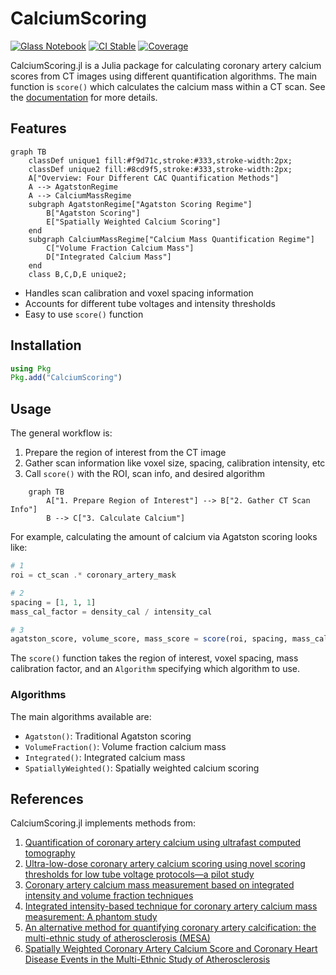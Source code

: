 # CalciumScoring

[![Glass Notebook](https://img.shields.io/badge/Docs-Glass%20Notebook-aquamarine.svg)](https://glassnotebook.io/r/zn0Xr-A1cYegYHSDJzSyO/index.jl)
[![CI Stable](https://github.com/Dale-Black/CalciumScoring.jl/actions/workflows/CI.yml/badge.svg?branch=master)](https://github.com/Dale-Black/CalciumScoring.jl/actions/workflows/CI.yml)
[![Coverage](https://codecov.io/gh/Dale-Black/CalciumScoring.jl/branch/master/graph/badge.svg)](https://codecov.io/gh/Dale-Black/CalciumScoring.jl)

CalciumScoring.jl is a Julia package for calculating coronary artery calcium scores from CT images using different quantification algorithms. The main function is `score()` which calculates the calcium mass within a CT scan. See the [documentation](https://glassnotebook.io/r/7uus7O8aIcLsGebjQFqxU/docs/(00)%20Getting%20Started.jl) for more details.

## Features
```mermaid
graph TB
    classDef unique1 fill:#f9d71c,stroke:#333,stroke-width:2px;
    classDef unique2 fill:#8cd9f5,stroke:#333,stroke-width:2px;
    A["Overview: Four Different CAC Quantification Methods"]
    A --> AgatstonRegime
    A --> CalciumMassRegime
    subgraph AgatstonRegime["Agatston Scoring Regime"]
        B["Agatston Scoring"]
        E["Spatially Weighted Calcium Scoring"]
    end
    subgraph CalciumMassRegime["Calcium Mass Quantification Regime"]
        C["Volume Fraction Calcium Mass"]
        D["Integrated Calcium Mass"]
    end
    class B,C,D,E unique2;
```
- Handles scan calibration and voxel spacing information
- Accounts for different tube voltages and intensity thresholds
- Easy to use `score()` function

## Installation

```julia
using Pkg
Pkg.add("CalciumScoring")
```

## Usage

The general workflow is:

1. Prepare the region of interest from the CT image
2. Gather scan information like voxel size, spacing, calibration intensity, etc
3. Call `score()` with the ROI, scan info, and desired algorithm

```mermaid
    graph TB
        A["1. Prepare Region of Interest"] --> B["2. Gather CT Scan Info"]
        B --> C["3. Calculate Calcium"]
```
        
For example, calculating the amount of calcium via Agatston scoring looks like:
```julia
# 1
roi = ct_scan .* coronary_artery_mask

# 2
spacing = [1, 1, 1]
mass_cal_factor = density_cal / intensity_cal

# 3
agatston_score, volume_score, mass_score = score(roi, spacing, mass_cal_factor, Agatston())
```

The `score()` function takes the region of interest, voxel spacing, mass calibration factor, and an `Algorithm` specifying which algorithm to use.

### Algorithms
The main algorithms available are:
- `Agatston()`: Traditional Agatston scoring
- `VolumeFraction()`: Volume fraction calcium mass
- `Integrated()`: Integrated calcium mass
- `SpatiallyWeighted()`: Spatially weighted calcium scoring

## References
CalciumScoring.jl implements methods from:
1. [Quantification of coronary artery calcium using ultrafast computed tomography](https://doi.org/10.1016/0735-1097(90)90282-t)
2. [Ultra-low-dose coronary artery calcium scoring using novel scoring thresholds for low tube voltage protocols—a pilot study ](https://doi.org/10.1093/ehjci/jey019)
3. [Coronary artery calcium mass measurement based on integrated intensity and volume fraction techniques](https://doi.org/10.1117/1.JMI.10.4.043502)
4. [Integrated intensity-based technique for coronary artery calcium mass measurement: A phantom study](https://doi.org/10.1002/mp.16326)
5. [An alternative method for quantifying coronary artery calcification: the multi-ethnic study of atherosclerosis (MESA)](https://doi.org/10.1186/1471-2342-12-14)
6. [Spatially Weighted Coronary Artery Calcium Score and Coronary Heart Disease Events in the Multi-Ethnic Study of Atherosclerosis](https://doi.org/10.1161/CIRCIMAGING.120.011981)
